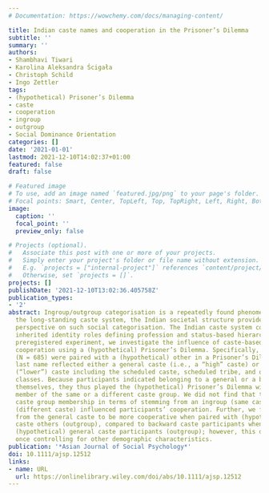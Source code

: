 ```yaml
---
# Documentation: https://wowchemy.com/docs/managing-content/

title: Indian caste names and cooperation in the Prisoner’s Dilemma
subtitle: ''
summary: ''
authors:
- Shambhavi Tiwari
- Karolina Aleksandra Ścigała
- Christoph Schild
- Ingo Zettler
tags:
- (hypothetical) Prisoner’s Dilemma
- caste
- cooperation
- ingroup
- outgroup
- Social Dominance Orientation
categories: []
date: '2021-01-01'
lastmod: 2021-12-10T14:02:37+01:00
featured: false
draft: false

# Featured image
# To use, add an image named `featured.jpg/png` to your page's folder.
# Focal points: Smart, Center, TopLeft, Top, TopRight, Left, Right, BottomLeft, Bottom, BottomRight.
image:
  caption: ''
  focal_point: ''
  preview_only: false

# Projects (optional).
#   Associate this post with one or more of your projects.
#   Simply enter your project's folder or file name without extension.
#   E.g. `projects = ["internal-project"]` references `content/project/deep-learning/index.md`.
#   Otherwise, set `projects = []`.
projects: []
publishDate: '2021-12-10T13:02:36.405758Z'
publication_types:
- '2'
abstract: Ingroup/outgroup categorisation is a repeatedly found phenomenon. Given
  the long-standing caste system, the Indian societal structure provides a unique
  perspective on such social categorisation. The Indian caste system contains hereditarily
  inherited identity roles defining profession and status-based hierarchies. In this
  preregistered experiment, we investigate the influence of caste-based identity on
  cooperation using a (hypothetical) Prisoner’s Dilemma. Specifically, Indian participants
  (N = 685) were paired with a (hypothetical) other in a Prisoner’s Dilemma, whose
  last name reflected either a general caste (i.e., a “high” caste) or a backward
  (“lower”) caste including the scheduled caste, scheduled tribe, and other backward
  classes. Because participants indicated belonging to a general or a backward caste
  themselves, they thus played the (hypothetical) Prisoner’s Dilemma with either a
  member of the same or a different caste group. We did not find that the partner’s
  caste group membership in terms of stemming from an ingroup (same caste) or outgroup
  (different caste) influenced participants’ cooperation. Further, we found participants
  from the general caste to be more cooperative when paired with (hypothetical) backward
  caste others (outgroup), compared to backward caste participants when paired with
  (hypothetical) general caste participants (outgroup); however, this difference disappeared
  once controlling for other demographic characteristics.
publication: '*Asian Journal of Social Psychology*'
doi: 10.1111/ajsp.12512
links:
- name: URL
  url: https://onlinelibrary.wiley.com/doi/abs/10.1111/ajsp.12512
---
```

